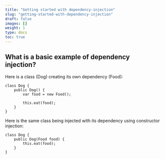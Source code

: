 ```yaml
---
title: "Getting started with dependency-injection"
slug: "getting-started-with-dependency-injection"
draft: false
images: []
weight: 1
type: docs
toc: true
---
```


## What is a basic example of dependency injection?
Here is a class (Dog) creating its own dependency (Food):

    class Dog {
        public Dog() {
            var food = new Food();

            this.eat(food);
        }
    }

Here is the same class being injected with its dependency using constructor injection:

    class Dog {
        public Dog(Food food) {
            this.eat(food);
        }
    }

